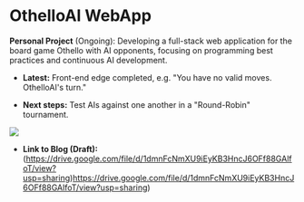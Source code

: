 # OthelloAI WebApp

**Personal Project** (Ongoing): Developing a full-stack web application for the board game Othello with AI opponents, focusing on programming best practices and continuous AI development.

- **Latest:** Front-end edge completed, e.g. "You have no valid moves. OthelloAI's turn."

- **Next steps:** Test AIs against one another in a "Round-Robin" tournament.

<img src="https://s6.gifyu.com/images/S4YYA.gif" class="centerImage">

- **Link to Blog (Draft):** (https://drive.google.com/file/d/1dmnFcNmXU9iEyKB3HncJ6OFf88GAlfoT/view?usp=sharing)https://drive.google.com/file/d/1dmnFcNmXU9iEyKB3HncJ6OFf88GAlfoT/view?usp=sharing)
